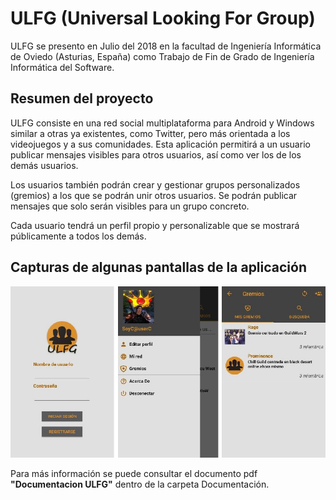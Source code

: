 # ULFG (Universal Looking For Group)

ULFG se presento en Julio del 2018 en la facultad de Ingeniería Informática de Oviedo (Asturias, España) como Trabajo de Fin de Grado de Ingeniería Informática del Software.

<h2>Resumen del proyecto</h2>
ULFG consiste en una red social multiplataforma para Android y Windows similar a otras ya existentes, como Twitter, pero más orientada a los videojuegos y a sus comunidades. Esta aplicación permitirá a un usuario publicar mensajes visibles para otros usuarios, así como ver los de los demás usuarios.

Los usuarios también podrán crear y gestionar grupos personalizados (gremios) a los que se podrán unir otros usuarios. Se podrán publicar mensajes que solo serán visibles para un grupo concreto.

Cada usuario tendrá un perfil propio y personalizable que se mostrará públicamente a todos los demás.

<h2>Capturas de algunas pantallas de la aplicación</h2>

<img src="./Documentacion/Captura.jpg"/>

Para más información se puede consultar el documento pdf <strong>"Documentacion ULFG"</strong> dentro de la carpeta Documentación.
